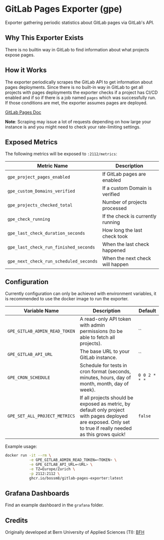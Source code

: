 # GitLab Pages Exporter (gpe)

Exporter gathering periodic statistics about GitLab pages via GitLab's API.

## Why This Exporter Exists

There is no builtin way in GitLab to find information about what projects
expose pages.

## How it Works

The exporter periodically scrapes the GitLab API to get information about pages 
deployments. Since there is no built-in way in GitLab to get all projects with 
pages deployments the exporter checks if a project has CI/CD enabled and if so
if there is a job named `pages` which was successfully run. If those conditions
are met, the exporter assumes pages are deployed.

[GitLab Pages Doc](https://docs.gitlab.com/ee/user/project/pages/#how-it-works)

**Note**: Scraping may issue a lot of requests depending on how large your 
instance is and you might need to check your rate-limiting settings.

## Exposed Metrics

The following metrics will be exposed to `:2112/metrics`:

| Metric Name                               | Description                       |
| ------------------------------------------|-----------------------------------|
| `gpe_project_pages_enabled`               | If GitLab pages are enabled       |
| `gpe_custom_Domains_verified`             | If a custom Domain is verified    |
| `gpe_projects_checked_total`              | Number of projects processed      |
| `gpe_check_running`                       | If the check is currently running |
| `gpe_last_check_duration_seconds`         | How long the last check took      |
| `gpe_last_check_run_finished_seconds`     | When the last check happened      |
| `gpe_next_check_run_scheduled_seconds`    | When the next check will happen   |

## Configuration

Currently configuration can only be achieved with environment variables, it is
recommended to use the docker image to run the exporter.

| Variable Name                  | Description                                                                                                                                                  | Default       |
| -------------------------------|--------------------------------------------------------------------------------------------------------------------------------------------------------------|---------------|
| `GPE_GITLAB_ADMIN_READ_TOKEN`  | A read-only API token with admin permissions (to be able to fetch all projects).                                                                             | ``            |
| `GPE_GITLAB_API_URL`           | The base URL to your GitLab instance.                                                                                                                        | ``            |
| `GPE_CRON_SCHEDULE`            | Schedule for tests in cron format (seconds, minutes, hours, day of month, month, day of week).                                                               | `0 0 2 * * *` |
| `GPE_SET_ALL_PROJECT_METRICS`  | If all projects should be exposed as metric, by default only project with pages deployed are exposed. Only set to true if really needed as this grows quick! | `false`       |

Example usage:

```bash
docker run -it --rm \
           -e GPE_GITLAB_ADMIN_READ_TOKEN=<TOKEN> \
           -e GPE_GITLAB_API_URL=<URL> \
           -e TZ=Europe/Zurich \
           -p 2112:2112 \
           ghcr.io/bossm8/gitlab-pages-exporter:latest
```


## Grafana Dashboards

Find an example dashboard in the `grafana` folder.

## Credits

Originally developed at Bern University of Applied Sciences (TI): [BFH](https://www.bfh.ch/ti/en/)